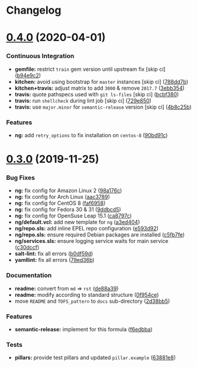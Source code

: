 # Changelog

# [0.4.0](https://github.com/saltstack-formulas/varnish-formula/compare/v0.3.0...v0.4.0) (2020-04-01)


### Continuous Integration

* **gemfile:** restrict `train` gem version until upstream fix [skip ci] ([b94e9c2](https://github.com/saltstack-formulas/varnish-formula/commit/b94e9c21087ace76489710fd4ddfc89c59b9064c))
* **kitchen:** avoid using bootstrap for `master` instances [skip ci] ([788dd7b](https://github.com/saltstack-formulas/varnish-formula/commit/788dd7bc3ae0192d1adaddb729915344918cc638))
* **kitchen+travis:** adjust matrix to add `3000` & remove `2017.7` ([3ebb354](https://github.com/saltstack-formulas/varnish-formula/commit/3ebb3542cb7d597358fbacd936dbd1514472948d))
* **travis:** quote pathspecs used with `git ls-files` [skip ci] ([bcbf380](https://github.com/saltstack-formulas/varnish-formula/commit/bcbf380bf415e29ebee1071530641c133aec1041))
* **travis:** run `shellcheck` during lint job [skip ci] ([729e850](https://github.com/saltstack-formulas/varnish-formula/commit/729e85013cbc4d7dc4b09952f4ea77f27fac6b52))
* **travis:** use `major.minor` for `semantic-release` version [skip ci] ([4b8c25b](https://github.com/saltstack-formulas/varnish-formula/commit/4b8c25bbdd2ef64a3ed193096e4763f7c276457f))


### Features

* **ng:** add `retry_options` to fix installation on `centos-8` ([90bd91c](https://github.com/saltstack-formulas/varnish-formula/commit/90bd91c43f98a82df025fb73a34c12c2f6c26b1e))

# [0.3.0](https://github.com/saltstack-formulas/varnish-formula/compare/v0.2.0...v0.3.0) (2019-11-25)


### Bug Fixes

* **ng:** fix config for Amazon Linux 2 ([98a176c](https://github.com/saltstack-formulas/varnish-formula/commit/98a176c96872bd1abe448b9ca6c8c85d33415cfe))
* **ng:** fix config for Arch Linux ([aac3789](https://github.com/saltstack-formulas/varnish-formula/commit/aac37897a897e63df65e1d94e452e78387b90cbb))
* **ng:** fix config for CentOS 8 ([faf6958](https://github.com/saltstack-formulas/varnish-formula/commit/faf695887affe497fa1edce318707564d0a2931c))
* **ng:** fix config for Fedora 30 & 31 ([9ddbcd5](https://github.com/saltstack-formulas/varnish-formula/commit/9ddbcd5944d02cee4b6ad07c9d8e58d6e50f5378))
* **ng:** fix config for OpenSuse Leap 15.1 ([ca8797c](https://github.com/saltstack-formulas/varnish-formula/commit/ca8797c811aadc3f8d059b9895f0ae48a2a861a8))
* **ng/default.vcl:** add new template for `ng` ([a3ed404](https://github.com/saltstack-formulas/varnish-formula/commit/a3ed40478c900db640c50a8b39391f0cd30e97b9))
* **ng/repo.sls:** add inline EPEL repo configuration ([e593d92](https://github.com/saltstack-formulas/varnish-formula/commit/e593d9231d769d63043b5e2fd996a3f77bdf16b0))
* **ng/repo.sls:** ensure required Debian packages are installed ([c5fb7fe](https://github.com/saltstack-formulas/varnish-formula/commit/c5fb7feaf20d80d2d10de0e0c3fddd0f800451a1))
* **ng/services.sls:** ensure logging service waits for main service ([c30dccf](https://github.com/saltstack-formulas/varnish-formula/commit/c30dccf76d971654893f3ad870cda7008ecac1cf))
* **salt-lint:** fix all errors ([b0df59d](https://github.com/saltstack-formulas/varnish-formula/commit/b0df59d5a9500b769e209e3d7eb4276dd27af260))
* **yamllint:** fix all errors ([79ed36b](https://github.com/saltstack-formulas/varnish-formula/commit/79ed36b2e947bf0acb3e496211fe84d67a26fa18))


### Documentation

* **readme:** convert from `md` => `rst` ([de88a39](https://github.com/saltstack-formulas/varnish-formula/commit/de88a39fd3b3d6180508eda2a9848364b5826484))
* **readme:** modify according to standard structure ([0f954ce](https://github.com/saltstack-formulas/varnish-formula/commit/0f954cec93ce3521894d0088ae5e653a01f95c7d))
* move `README` and `TOFS_pattern` to `docs` sub-directory ([2d38bb5](https://github.com/saltstack-formulas/varnish-formula/commit/2d38bb5bea6077d9539ec109362605681e3069da))


### Features

* **semantic-release:** implement for this formula ([f6edbba](https://github.com/saltstack-formulas/varnish-formula/commit/f6edbba42156a858da219d8fe6348879ce7b0029))


### Tests

* **pillars:** provide test pillars and updated `pillar.example` ([63881e8](https://github.com/saltstack-formulas/varnish-formula/commit/63881e8645f4285b69586996f6850c5ccb550868))
